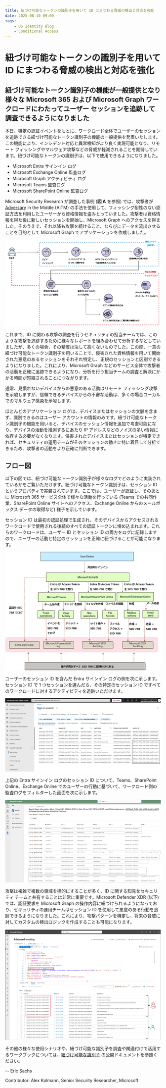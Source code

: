 ```yaml
---
title: 紐づけ可能なトークンの識別子を用いて ID にまつわる脅威の検出と対応を強化
date: 2025-08-10 09:00
tags:
    - US Identity Blog
    - Conditional Access
---
```


# 紐づけ可能なトークンの識別子を用いて ID にまつわる脅威の検出と対応を強化

## 紐づけ可能なトークン識別子の機能が一般提供となり様々な Microsoft 365 および Microsoft Graph ワークロードにわたってユーザー セッションを追跡して調査できるようになりました

本日、特定の認証イベントをもとに、ワークロード全体でユーザーのセッションを追跡できる紐づけ可能なトークン識別子の機能の一般提供を発表いたします。この機能により、インシデント対応と異常検知がより良く実現可能となり、リモート フィッシングやマルウェア攻撃などの脅威が軽減されることを期待しています。紐づけ可能なトークンの識別子は、以下で使用できるようになりました。

- Microsoft Entra サインイン ログ
- Microsoft Exchange Online 監査ログ
- Microsoft Graph アクティビティ ログ
- Microsoft Teams 監査ログ
- Microsoft SharePoint Online 監査ログ

Microsoft Security Research が調査した事例 (**図 A** を参照) では、攻撃者が [Adversary](https://jpazureid.github.io/blog/azure-active-directory/defeating-adversary-in-the-middle-phishing-attacks/) in the Middle (AiTM) の手法を使用して、フィッシング耐性のない認証方法を利用したユーザーから資格情報を盗みとっていました。攻撃者は資格情報を得た後に新しいセッションを開始し、Microsoft Graph へのアクセスを得ました。そのうえで、それ以降も攻撃を続けること、ならびにデータを流出させることを目的として Microsoft Graph でアプリケーションを作成しました。

![図 A: AiTM 攻撃の流れ](./strengthen-identity-threat-detection-and-response-with-linkable-token-identifier/pic1.png)

これまで、ID に関わる攻撃の調査を行うセキュリティの担当チームでは、このような攻撃を追跡するために様々なレポートを組み合わせて分析するなどしていましたが、多くの場合、その精度は決して高くないものでした。この度、一意の紐づけ可能なトークン識別子を用いることで、侵害された資格情報を用いて開始された悪意のあるセッションをそれぞれ特定し、正規のセッションと区別できるようになりました。これにより、Microsoft Graph などのサービス全体で攻撃者の活動を正確に追跡できるようになり、分析を行う担当チームの調査と解決にかかる時間が短縮されることにつながります。

通常、見慣れないデバイスからの悪意のある活動はリモート フィッシング攻撃を示唆しますが、信頼できるデバイスからの不審な活動は、多くの場合ローカルでのマルウェア感染を示唆します。

ほとんどのアプリケーション ログは、デバイスまたはセッションの文脈を含まず、識別できるのはユーザー アカウントの情報のみです。紐づけ可能なトークン識別子の機能を用いると、デバイスのセッション情報を追加で考慮可能になり、デバイスの活動を推測するにあたり IP アドレスなどのノイズの多い情報に依存する必要がなくなります。侵害されたデバイスまたはセッションが特定できれば、セキュリティの運用チームがそのセッションの動きに特に着目して分析できるため、攻撃者の活動をより正確に判断できます。

## フロー図

以下の図では、紐づけ可能なトークン識別子が様々なログでどのように実装されているかをご覧いただけます。紐づけ可能なトークン識別子は、セッション ID というプロパティで実装されています。ここでは、ユーザーが認証し、そのあとに Microsoft 365 サービス全体で様々な活動を行っている (Teams での共同作業、SharePoint Online サイトへのアクセス、Exchange Online からのメールボックス データの取得など) 様子を示しています。

セッション ID は最初の認証処理で生成され、そのデバイスからアクセスされるワークロードで使用される後続のすべての認証トークンに埋め込まれます。これらのワークロードは、ユーザー ID とセッション ID の両方をログに記録しますので、ユーザーの活動と特定のセッションを正確に紐づけることが可能になります。

![紐づけ可能なトークン識別子は様々なログで Session ID として実装](./strengthen-identity-threat-detection-and-response-with-linkable-token-identifier/pic2.png)

ユーザーのセッション ID を含んだ Entra サインイン ログの例を次に示します。セッション ID で 1 つセッションを選んだら、その特定のセッション ID ですべてのワークロードに対するアクティビティを追跡いただけます。

![ユーザーのセッション ID を含む Entra ID サインインログの例](./strengthen-identity-threat-detection-and-response-with-linkable-token-identifier/pic3.png)

上記の Entra サインイン ログのセッション ID について、Teams、SharePoint Online、Exchange Online でのユーザーの行動に基づいて、ワークロード側の監査ログをフィルターした画面を次に示します。

![ユーザーの行動に基づいて生成されたワークロード側の監査ログをフィルターした画面](./strengthen-identity-threat-detection-and-response-with-linkable-token-identifier/pic4.png)

攻撃は複雑で複数の領域を標的にすることが多く、ID に関する知見をセキュリティ チームと共有することは非常に重要です。Microsoft Defender XDR (以下) では、認証要求を Microsoft Graph の操作内容に紐づけられるようになっており、セキュリティの運用チームはセッション ID を使用して悪意のある行動を追跡できるようになりました。これにより、攻撃パターンを特定し、将来の脅威に対してカスタムの検出ロジックを作成することも可能になります。

![Microsoft Defender XDR で認証要求を Microsoft Graph の操作内容と紐づけ](./strengthen-identity-threat-detection-and-response-with-linkable-token-identifier/pic5.png)

その他の様々な使用シナリオや、紐づけ可能な識別子を調査や関連付けで活用するワークブックについては、[紐づけ可能な識別子](https://learn.microsoft.com/ja-jp/entra/identity/authentication/how-to-authentication-track-linkable-identifiers#linkable-identifiers-in-microsoft-teams-audit-logs) の公開ドキュメントを参照ください。

-- Eric Sachs

Contributor: Alex Kolmann, Senior Security Researcher, Microsoft
